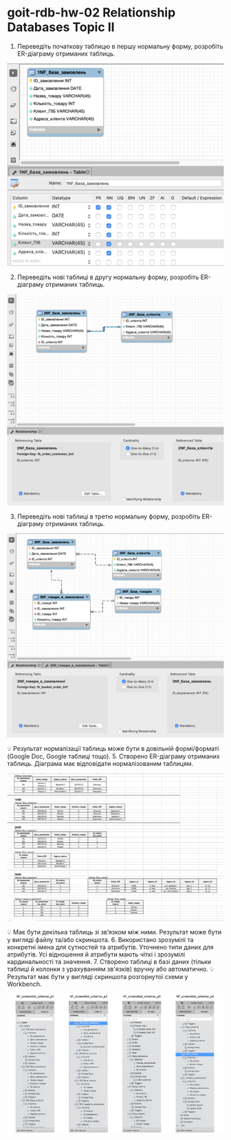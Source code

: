 # goit-rdb-hw-02 Relationship Databases Topic II

1. Переведіть початкову таблицю в першу нормальну форму, розробіть ER-діаграму отриманих таблиць.

![1NF_screenshot](./assets/1NF_screenshot.png)

2. Переведіть нові таблиці в другу нормальну форму, розробіть ER-діаграму отриманих таблиць.

![2NF_screenshot](./assets/2NF_screenshot.png)

3. Переведіть нові таблиці в третю нормальну форму, розробіть ER-діаграму отриманих таблиць.

![3NF_screenshot](./assets/3NF_screenshot.png)

💡 Результат нормалізації таблиць може бути в довільній формі/форматі (Google Doc, Google таблиці тощо). 5. Створено ER-діаграму отриманих таблиць. Діаграма має відповідати нормалізованим таблицям.

![Google Sheets](./assets/NF_screenshot_Google_Sheets.png)

💡 Має бути декілька таблиць зі зв’язком між ними. Результат може бути у вигляді файлу та/або скриншота. 6. Використано зрозумілі та конкретні імена для сутностей та атрибутів. Уточнено типи даних для атрибутів. Усі відношення й атрибути мають чіткі і зрозумілі кардинальності та значення. 7. Створено таблиці в базі даних (тільки таблиці й колонки з урахуванням зв'язків) вручну або автоматично.
💡 Результат має бути у вигляді скриншота розгорнутої схеми у Workbench.

![NF_screenshot_schemas_p1-4](./assets/NF_screenshot_schemas_p1-4.png)
